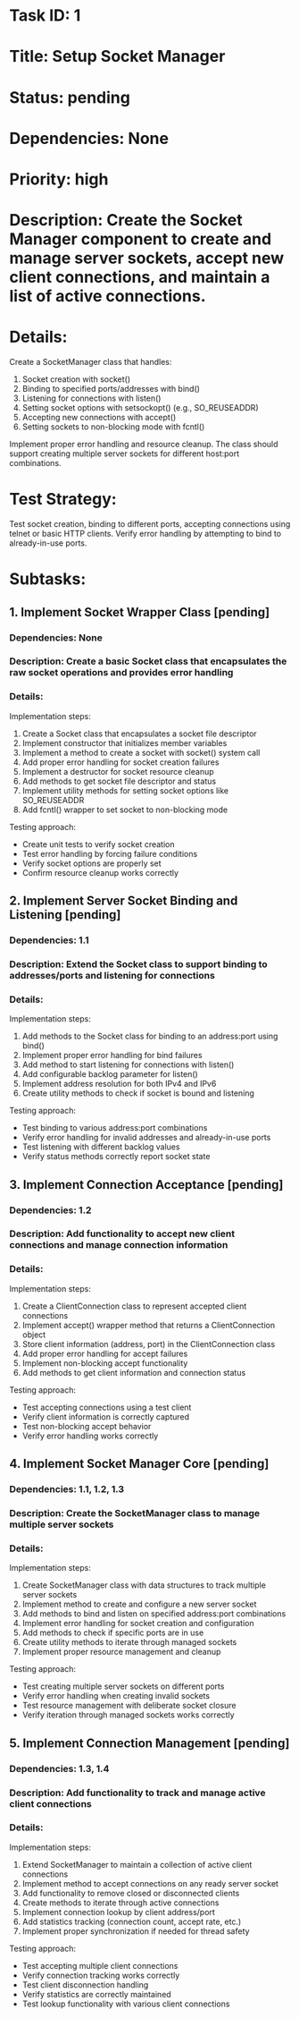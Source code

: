 # Task ID: 1
# Title: Setup Socket Manager
# Status: pending
# Dependencies: None
# Priority: high
# Description: Create the Socket Manager component to create and manage server sockets, accept new client connections, and maintain a list of active connections.
# Details:
Create a SocketManager class that handles:
1. Socket creation with socket()
2. Binding to specified ports/addresses with bind()
3. Listening for connections with listen()
4. Setting socket options with setsockopt() (e.g., SO_REUSEADDR)
5. Accepting new connections with accept()
6. Setting sockets to non-blocking mode with fcntl()

Implement proper error handling and resource cleanup. The class should support creating multiple server sockets for different host:port combinations.

# Test Strategy:
Test socket creation, binding to different ports, accepting connections using telnet or basic HTTP clients. Verify error handling by attempting to bind to already-in-use ports.

# Subtasks:
## 1. Implement Socket Wrapper Class [pending]
### Dependencies: None
### Description: Create a basic Socket class that encapsulates the raw socket operations and provides error handling
### Details:
Implementation steps:
1. Create a Socket class that encapsulates a socket file descriptor
2. Implement constructor that initializes member variables
3. Implement a method to create a socket with socket() system call
4. Add proper error handling for socket creation failures
5. Implement a destructor for socket resource cleanup
6. Add methods to get socket file descriptor and status
7. Implement utility methods for setting socket options like SO_REUSEADDR
8. Add fcntl() wrapper to set socket to non-blocking mode

Testing approach:
- Create unit tests to verify socket creation
- Test error handling by forcing failure conditions
- Verify socket options are properly set
- Confirm resource cleanup works correctly

## 2. Implement Server Socket Binding and Listening [pending]
### Dependencies: 1.1
### Description: Extend the Socket class to support binding to addresses/ports and listening for connections
### Details:
Implementation steps:
1. Add methods to the Socket class for binding to an address:port using bind()
2. Implement proper error handling for bind failures
3. Add method to start listening for connections with listen()
4. Add configurable backlog parameter for listen()
5. Implement address resolution for both IPv4 and IPv6
6. Create utility methods to check if socket is bound and listening

Testing approach:
- Test binding to various address:port combinations
- Verify error handling for invalid addresses and already-in-use ports
- Test listening with different backlog values
- Verify status methods correctly report socket state

## 3. Implement Connection Acceptance [pending]
### Dependencies: 1.2
### Description: Add functionality to accept new client connections and manage connection information
### Details:
Implementation steps:
1. Create a ClientConnection class to represent accepted client connections
2. Implement accept() wrapper method that returns a ClientConnection object
3. Store client information (address, port) in the ClientConnection class
4. Add proper error handling for accept failures
5. Implement non-blocking accept functionality
6. Add methods to get client information and connection status

Testing approach:
- Test accepting connections using a test client
- Verify client information is correctly captured
- Test non-blocking accept behavior
- Verify error handling works correctly

## 4. Implement Socket Manager Core [pending]
### Dependencies: 1.1, 1.2, 1.3
### Description: Create the SocketManager class to manage multiple server sockets
### Details:
Implementation steps:
1. Create SocketManager class with data structures to track multiple server sockets
2. Implement method to create and configure a new server socket
3. Add methods to bind and listen on specified address:port combinations
4. Implement error handling for socket creation and configuration
5. Add methods to check if specific ports are in use
6. Create utility methods to iterate through managed sockets
7. Implement proper resource management and cleanup

Testing approach:
- Test creating multiple server sockets on different ports
- Verify error handling when creating invalid sockets
- Test resource management with deliberate socket closure
- Verify iteration through managed sockets works correctly

## 5. Implement Connection Management [pending]
### Dependencies: 1.3, 1.4
### Description: Add functionality to track and manage active client connections
### Details:
Implementation steps:
1. Extend SocketManager to maintain a collection of active client connections
2. Implement method to accept connections on any ready server socket
3. Add functionality to remove closed or disconnected clients
4. Create methods to iterate through active connections
5. Implement connection lookup by client address/port
6. Add statistics tracking (connection count, accept rate, etc.)
7. Implement proper synchronization if needed for thread safety

Testing approach:
- Test accepting multiple client connections
- Verify connection tracking works correctly
- Test client disconnection handling
- Verify statistics are correctly maintained
- Test lookup functionality with various client connections
